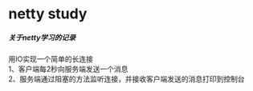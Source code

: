 # netty study
<h5>关于netty学习的记录</h5>

用IO实现一个简单的长连接<br>
1、客户端每2秒向服务端发送一个消息<br>
2、服务端通过阻塞的方法监听连接，并接收客户端发送的消息打印到控制台
